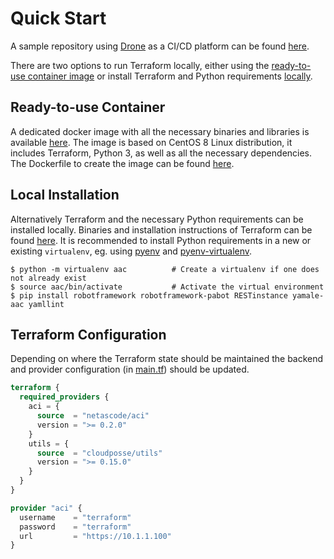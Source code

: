 # Quick Start

A sample repository using [Drone](https://drone.io/) as a CI/CD platform can be found [here](https://wwwin-github.cisco.com/netascode/terraform-aac).

There are two options to run Terraform locally, either using the [ready-to-use container image](#ready-to-use-container) or install Terraform and Python requirements [locally](#local-installation).

## Ready-to-use Container

A dedicated docker image with all the necessary binaries and libraries is available [here](https://hub.docker.com/r/danischm/aac). The image is based on CentOS 8 Linux distribution, it includes Terraform, Python 3, as well as all the necessary dependencies. The Dockerfile to create the image can be found [here](https://wwwin-github.cisco.com/aac/ansible-aac/blob/master/docker/aac/Dockerfile).

## Local Installation

Alternatively Terraform and the necessary Python requirements can be installed locally. Binaries and installation instructions of Terraform can be found [here](https://www.terraform.io/downloads.html). It is recommended to install Python requirements in a new or existing ```virtualenv```, eg. using [pyenv](https://github.com/pyenv/pyenv) and [pyenv-virtualenv](https://github.com/pyenv/pyenv-virtualenv).

```shell
$ python -m virtualenv aac          # Create a virtualenv if one does not already exist
$ source aac/bin/activate           # Activate the virtual environment
$ pip install robotframework robotframework-pabot RESTinstance yamale-aac yamllint
```

## Terraform Configuration

Depending on where the Terraform state should be maintained the backend and provider configuration (in [main.tf](https://wwwin-github.cisco.com/netascode/terraform-aac/blob/master/main.tf)) should be updated.

```Terraform
terraform {
  required_providers {
    aci = {
      source  = "netascode/aci"
      version = ">= 0.2.0"
    }
    utils = {
      source  = "cloudposse/utils"
      version = ">= 0.15.0"
    }
  }
}

provider "aci" {
  username    = "terraform"
  password    = "terraform"
  url         = "https://10.1.1.100"
}
```
